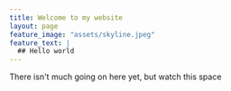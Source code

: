 ```yaml
---
title: Welcome to my website
layout: page
feature_image: "assets/skyline.jpeg"
feature_text: |
  ## Hello world
---
```


There isn't much going on here yet, but watch this space
